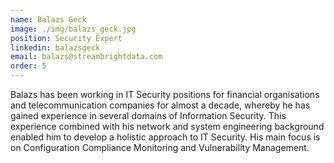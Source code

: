 ```yaml
---
name: Balazs Geck
image: ./img/balazs_geck.jpg
position: Security Expert
linkedin: balazsgeck
email: balazs@streambrightdata.com
order: 5
---
```

Balazs has been working in IT Security positions for financial organisations and telecommunication
companies for almost a decade, whereby he has gained experience in several domains of Information
Security. This experience combined with his network and system engineering background enabled
him to develop a holistic approach to IT Security. His main focus is on Configuration Compliance
Monitoring and Vulnerability Management.